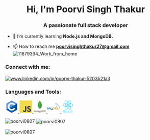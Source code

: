 
<h1 align="center">Hi, I'm Poorvi Singh Thakur</h1>
<h3 align="center">A passionate full stack developer</h3>

- 🌱 I’m currently learning **Node.js and MongoDB.**

- 📫 How to reach me **poorvisinghthakur27@gmail.com**
![11879394_Work_from_home](https://github.com/Poorvi0807/Poorvi0807/assets/142826656/a54ae111-fc29-4483-99dd-4184ffaf7811)
<h3 align="left">Connect with me:</h3>
<p align="left">
<a href="https://linkedin.com/in/www.linkedin.com/in/poorvi-thakur-5203b21a3" target="blank"><img align="center" src="https://raw.githubusercontent.com/rahuldkjain/github-profile-readme-generator/master/src/images/icons/Social/linked-in-alt.svg" alt="www.linkedin.com/in/poorvi-thakur-5203b21a3" height="30" width="40" /></a>
</p>

<h3 align="left">Languages and Tools:</h3>
<p align="left"> <a href="https://www.cprogramming.com/" target="_blank" rel="noreferrer"> <img src="https://raw.githubusercontent.com/devicons/devicon/master/icons/c/c-original.svg" alt="c" width="40" height="40"/> </a> <a href="https://developer.mozilla.org/en-US/docs/Web/JavaScript" target="_blank" rel="noreferrer"> <img src="https://raw.githubusercontent.com/devicons/devicon/master/icons/javascript/javascript-original.svg" alt="javascript" width="40" height="40"/> </a> <a href="https://www.mongodb.com/" target="_blank" rel="noreferrer"> <img src="https://raw.githubusercontent.com/devicons/devicon/master/icons/mongodb/mongodb-original-wordmark.svg" alt="mongodb" width="40" height="40"/> </a> <a href="https://www.mysql.com/" target="_blank" rel="noreferrer"> <img src="https://raw.githubusercontent.com/devicons/devicon/master/icons/mysql/mysql-original-wordmark.svg" alt="mysql" width="40" height="40"/> </a> <a href="https://reactjs.org/" target="_blank" rel="noreferrer"> <img src="https://raw.githubusercontent.com/devicons/devicon/master/icons/react/react-original-wordmark.svg" alt="react" width="40" height="40"/> </a> </p>

<p><img align="left" src="https://github-readme-stats.vercel.app/api/top-langs?username=poorvi0807&show_icons=true&locale=en&layout=compact" alt="poorvi0807" /></p>

<p>&nbsp;<img align="center" src="https://github-readme-stats.vercel.app/api?username=poorvi0807&show_icons=true&locale=en" alt="poorvi0807" /></p>

<p><img align="center" src="https://github-readme-streak-stats.herokuapp.com/?user=poorvi0807&" alt="poorvi0807" /></p>
